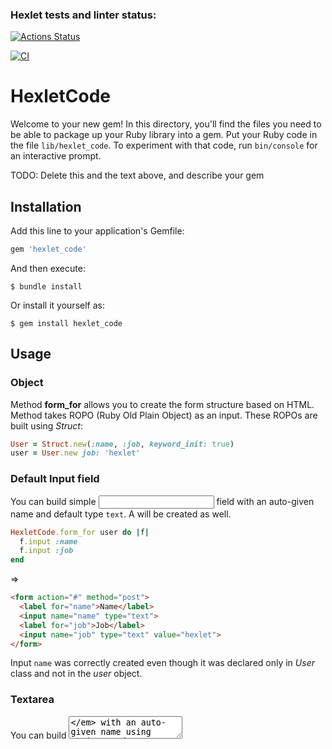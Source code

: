 ### Hexlet tests and linter status:
[![Actions Status](https://github.com/Diopus/rails-project-lvl1/workflows/hexlet-check/badge.svg)](https://github.com/Diopus/rails-project-lvl1/actions)

[![CI](https://github.com/Diopus/rails-project-lvl1/actions/workflows/main.yml/badge.svg)](https://github.com/Diopus/rails-project-lvl1/actions/workflows/main.yml)

# HexletCode

Welcome to your new gem! In this directory, you'll find the files you need to be able to package up your Ruby library into a gem. Put your Ruby code in the file `lib/hexlet_code`. To experiment with that code, run `bin/console` for an interactive prompt.

TODO: Delete this and the text above, and describe your gem

## Installation

Add this line to your application's Gemfile:

```ruby
gem 'hexlet_code'
```

And then execute:

    $ bundle install

Or install it yourself as:

    $ gem install hexlet_code

## Usage
### Object
Method **form_for** allows you to create the form structure based on HTML. Method takes ROPO (Ruby Old Plain Object) as an input. These ROPOs are built using _Struct_:
```ruby
User = Struct.new(:name, :job, keyword_init: true)
user = User.new job: 'hexlet'
```
### Default Input field
You can build simple _<input>_ field with an auto-given name and default type `text`. A _<label>_ will be created as well.
```ruby
HexletCode.form_for user do |f|
  f.input :name
  f.input :job
end
```
=>
```html
<form action="#" method="post">
  <label for="name">Name</label>
  <input name="name" type="text">
  <label for="job">Job</label>                                           
  <input name="job" type="text" value="hexlet">  
</form>
```
Input `name` was correctly created even though it was declared only in _User_ class and not in the _user_ object.

### Textarea
You can build _<textarea>_ with an auto-given name using option `as: :text`. Size can be set via `cols:` and `rows:` options (defaults are **20** and **40**).
```ruby
HexletCode.form_for user do |f|
  f.input :name, as: :text
end
```
=>
```html
<form action="#" method="post">
  <label for="name">Name</label>
  <textarea cols="20" rows="40" name="name"></textarea>      
</form>
```
### Submit
You can build _<input>_ with type `submit` using instance method **submit**. Default `value="Save"`.
```ruby
HexletCode.form_for user do |f|
  f.submit
end
```
=>
```html
<form action="#" method="post">
  <input name="commit" type="submit" value="Save" >      
</form>
```

## Development

After checking out the repo, run `bin/setup` to install dependencies. Then, run `rake test` to run the tests. You can also run `bin/console` for an interactive prompt that will allow you to experiment.

To install this gem onto your local machine, run `bundle exec rake install`. To release a new version, update the version number in `version.rb`, and then run `bundle exec rake release`, which will create a git tag for the version, push git commits and the created tag, and push the `.gem` file to [rubygems.org](https://rubygems.org).

## Contributing

Bug reports and pull requests are welcome on GitHub at https://github.com/[USERNAME]/hexlet_code. This project is intended to be a safe, welcoming space for collaboration, and contributors are expected to adhere to the [code of conduct](https://github.com/[USERNAME]/hexlet_code/blob/master/CODE_OF_CONDUCT.md).

## License

The gem is available as open source under the terms of the [MIT License](https://opensource.org/licenses/MIT).

## Code of Conduct

Everyone interacting in the HexletCode project's codebases, issue trackers, chat rooms and mailing lists is expected to follow the [code of conduct](https://github.com/[USERNAME]/hexlet_code/blob/master/CODE_OF_CONDUCT.md).
